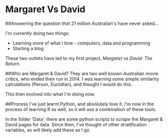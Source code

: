 # Margaret Vs David
##Answering the question that 21 million Australian's have never asked...

I'm currently doing two things:
* Learning more of what I love - computers, data and programming
* Starting a blog

These two outlets have led to my first project, *Margaret vs David: The Return*.

##Who are Margaret & David?
They are two well known Australian movie critics, who ended their run in 2014. I was learning some simple similarity calculations (Person, Euclidian), and thought I would do this.

This then evolved into what I'm doing now.

##Process
I've just learnt Python, and absolutely love it. I'm now in the process of learning R as well, so it will use a combination of these tools.

In the folder 'Data', there are some python scripts to *scrape* the Margaret & David pages for data. Since then, I've thought of other stratification variables, so will likely add these as I go.
